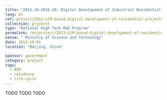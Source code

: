 ```yaml
---
title: "2013.10-2016.10: Digital Development of Industrial Residential Projects based on Lifecycle Mangement Ministry of Science and Technology"
lang: en
ref: project/2013-LCM-based-digital-development-of-residential-projects
collection: projects
type: "National High Tech R&D Program"
permalink: /en/project/2013-LCM-based-digital-development-of-residential-projects
venue: " Ministry of Science and Technology"
date: 2013-10-01
location: "Beijing, China"

sponsor: government
category: project
tags: 
  - BIM
  - residence
  - life-cycle
---
```


TODO TODO TODO